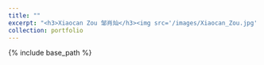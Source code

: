 ```yaml
---
title: ""
excerpt: "<h3>Xiaocan Zou 邹肖灿</h3><img src='/images/Xiaocan_Zou.jpg' width=150><br>Ph.D., Harbin Institute of Technology (2025)<br>Research: Phase Field<br>"
collection: portfolio
---
```

{% include base_path %}
